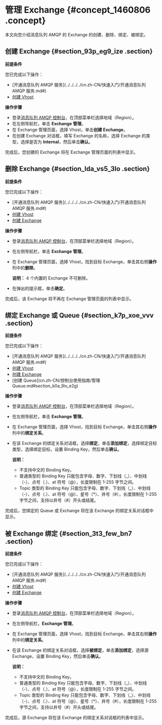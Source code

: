 # 管理 Exchange {#concept_1460806 .concept}

本文向您介绍消息队列 AMQP 的 Exchange 的创建、删除、绑定、被绑定。

## 创建 Exchange {#section_93p_eg9_ize .section}

**前提条件**

您已完成以下操作：

-   [开通消息队列 AMQP 服务](../../../../cn.zh-CN/快速入门/开通消息队列 AMQP 服务.md#)
-   [创建 Vhost](../../../../cn.zh-CN/快速入门/创建资源.md#section_aqc_kem_4lu)

**操作步骤**

-   登录[消息队列 AMQP 控制台](https://amqp.console.aliyun.com/?spm=a2c4g.11186623.2.16.35f71e9a882si7)，在顶部菜单栏选择地域（Region）。
-   在左侧导航栏，单击 **Exchange 管理**。
-   在 Exchange 管理页面，选择 Vhost，单击**创建 Exchange**。
-   在创建 Exchange 对话框，填写 Exchange 的名称，选择 Exchange 的类型，选择是否为 **Internal**，然后单击**确认**。

完成后，您创建的 Exchange 将在 Exchange 管理页面的列表中显示。

## 删除 Exchange {#section_lda_vs5_3lo .section}

**前提条件**

您已完成以下操作：

-   [开通消息队列 AMQP 服务](../../../../cn.zh-CN/快速入门/开通消息队列 AMQP 服务.md#)
-   [创建 Vhost](../../../../cn.zh-CN/快速入门/创建资源.md#section_aqc_kem_4lu)
-   [创建 Exchange](#section_93p_eg9_ize)

**操作步骤**

-   登录[消息队列 AMQP 控制台](https://amqp.console.aliyun.com/?spm=a2c4g.11186623.2.16.35f71e9a882si7)，在顶部菜单栏选择地域（Region）。
-   在左侧导航栏，单击 **Exchange 管理**。
-   在 Exchange 管理页面，选择 Vhost，找到目标 Exchange，单击其右侧**操作**列中的**删除**。

    **说明：** 4 个内置的 Exchange 不可删除。

-   在弹出的提示框，单击**确定**。

完成后，该 Exchange 将不再在 Exchange 管理页面的列表中显示。

## 绑定 Exchange 或 Queue {#section_k7p_xoe_vvv .section}

**前提条件**

您已完成以下操作：

-   [开通消息队列 AMQP 服务](../../../../cn.zh-CN/快速入门/开通消息队列 AMQP 服务.md#)
-   [创建 Vhost](../../../../cn.zh-CN/快速入门/创建资源.md#section_aqc_kem_4lu)
-   [创建 Exchange](#section_93p_eg9_ize)
-   [创建 Queue](cn.zh-CN/控制台使用指南/管理 Queue.md#section_k0a_9iv_e2g)

**操作步骤**

-   登录[消息队列 AMQP 控制台](https://amqp.console.aliyun.com/?spm=a2c4g.11186623.2.16.35f71e9a882si7)，在顶部菜单栏选择地域（Region）。
-   在左侧导航栏，单击 **Exchange 管理**。
-   在 Exchange 管理页面，选择 Vhost，找到目标 Exchange，单击其右侧**操作**列中的**绑定关系**。
-   在该 Exchange 的绑定关系对话框，选择**绑定**，单击**添加绑定**，选择绑定目标类型，选择绑定目标，设置 Binding Key，然后单击**确认**。

    **说明：** 

    -   不支持中文的 Binding Key。
    -   普通类型的 Binding Key 只能包含字母、数字、下划线（\_）、中划线（-）、点号（.）、at 符号（@），长度限制在 1-255 字节之间。
    -   Topic 类型的 Binding Key 只能包含字母、数字、下划线（\_）、中划线（-）、点号（.）、at 符号（@）、星号（\*）、井号（\#），长度限制在 1-255 字节之间，支持以井号（\#）开头或结尾。

完成后，您绑定的 Queue 或 Exchange 将在该 Exchange 的绑定关系对话框中显示。

## 被 Exchange 绑定 {#section_3t3_few_bn7 .section}

**前提条件**

您已完成以下操作：

-   [开通消息队列 AMQP 服务](../../../../cn.zh-CN/快速入门/开通消息队列 AMQP 服务.md#)
-   [创建 Vhost](../../../../cn.zh-CN/快速入门/创建资源.md#section_aqc_kem_4lu)
-   [创建 Exchange](#section_93p_eg9_ize)

**操作步骤**

-   登录[消息队列 AMQP 控制台](https://amqp.console.aliyun.com/?spm=a2c4g.11186623.2.16.35f71e9a882si7)，在顶部菜单栏选择地域（Region）。
-   在左侧导航栏，**Exchange 管理**。
-   在 Exchange 管理页面，选择 Vhost，找到目标 Exchange，单击其右侧**操作**列中的**绑定关系**。
-   在该 Exchange 的绑定关系对话框，选择**被绑定**，单击**添加绑定**，选择源 Exchange，设置 Binding Key，然后单击**确认**。

    **说明：** 

    -   不支持中文的 Binding Key。
    -   普通类型的 Binding Key 只能包含字母、数字、下划线（\_）、中划线（-）、点号（.）、at 符号（@），长度限制在 1-255 字节之间。
    -   Topic 类型的 Binding Key 只能包含字母、数字、下划线（\_）、中划线（-）、点号（.）、at 符号（@）、星号（\*）、井号（\#），长度限制在 1-255 字节之间，支持以井号（\#）开头或结尾。

完成后，源 Exchange 将在该 Exchange 的绑定关系对话框的列表中显示。

